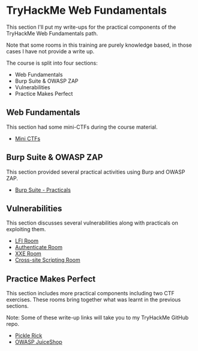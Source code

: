 # TryHackMe Web Fundamentals

This section I'll put my write-ups for the practical components of the TryHackMe Web Fundamentals path.

Note that some rooms in this training are purely knowledge based, in those cases I have not provide a write up.

The course is split into four sections:
- Web Fundamentals
- Burp Suite & OWASP ZAP
- Vulnerabilities
- Practice Makes Perfect

## Web Fundamentals

This section had some mini-CTFs during the course material.

- [Mini CTFs](MiniCTFs.md)

## Burp Suite & OWASP ZAP

This section provided several practical activities using Burp and OWASP ZAP.

- [Burp Suite - Practicals](Burp%20Suite%20Practicals.md)

## Vulnerabilities

This section discusses several vulnerabilities along with practicals on exploiting them.

- [LFI Room](LFI%20Room.md)
- [Authenticate Room](Authenticate%20Room.md)
- [XXE Room](XXE%20Room.md)
- [Cross-site Scripting Room](Cross-site%20Scripting%20Room.md)

## Practice Makes Perfect
This section includes more practical components including two CTF exercises. These rooms bring together what was learnt in the previous sections.

Note: Some of these write-up links will take you to my TryHackMe GitHub repo.

- [Pickle Rick](https://github.com/robbie888/TryHackMe/blob/main/Pickle%20Rick%20Room.md)
- [OWASP JuiceShop](https://github.com/robbie888/OWASP_Top10/tree/master/JuiceShop) 

